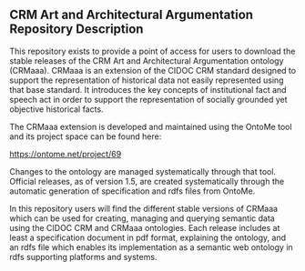 ## CRM Art and Architectural Argumentation Repository Description ##

This repository exists to provide a point of access for users to download the stable releases of the CRM Art and Architectural Argumentation ontology (CRMaaa). CRMaaa is an extension of the CIDOC CRM standard designed to support the representation of historical data not easily represented using that base standard. It introduces the key concepts of institutional fact and speech act in order to support the representation of socially grounded yet objective historical facts.

The CRMaaa extension is developed and maintained using the OntoMe tool and its project space can be found here:

https://ontome.net/project/69

Changes to the ontology are managed systematically through that tool. Official releases, as of version 1.5, are created systematically through the automatic generation of specification and rdfs files from OntoMe.

In this repository users will find the different stable versions of CRMaaa which can be used for creating, managing and querying semantic data using the CIDOC CRM and CRMaaa ontologies. Each release includes at least a specification document in pdf format, explaining the ontology, and an rdfs file which enables its implementation as a semantic web ontology in rdfs supporting platforms and systems.

